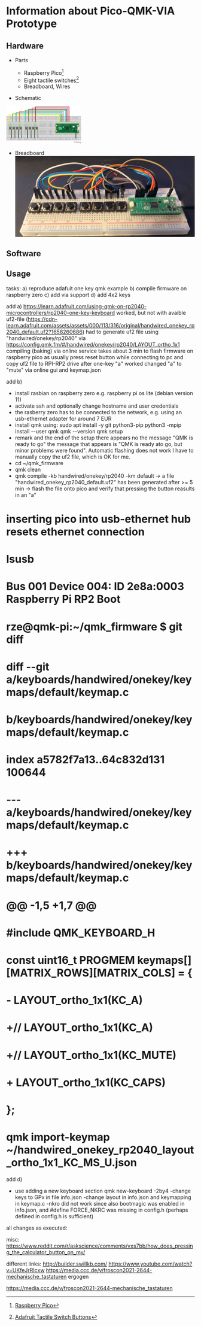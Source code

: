 # Information about Pico-QMK-VIA Prototype

## Hardware

* Parts
  * Raspberry Pico[^1]
  * Eight tactile switches[^2]
  * Breadboard, Wires

* Schematic
<img src="images/schematic.png" alt="breadboard" width="200"/>


* Breadboard
![breadboard](images/breadboard.png)





## Software

## Usage


[^1]: [Raspberry Pico](https://www.raspberrypi.com/products/raspberry-pi-pico/)
[^2]: [Adafruit Tactile Switch Buttons](https://www.adafruit.com/product/1119)

tasks:
a) reproduce adafuit one key qmk example
b) compile firmware on raspberry zero
c) add via support
d) add 4x2 keys

add a)
https://learn.adafruit.com/using-qmk-on-rp2040-microcontrollers/rp2040-one-key-keyboard
worked, but not with avaible uf2-file (https://cdn-learn.adafruit.com/assets/assets/000/113/316/original/handwired_onekey_rp2040_default.uf2?1658260686)
had to generate uf2 file using "handwired/onekey/rp2040" via https://config.qmk.fm/#/handwired/onekey/rp2040/LAYOUT_ortho_1x1
compiling (baking) via online service takes about 3 min
to flash firmware on raspberry pico as usually press reset button while
connecting to pc and copy uf2 file to RPI-RP2 drive
after one-key "a" worked changed "a" to "mute" via online gui and keymap.json

add b)
- install rasbian on raspberry zero e.g. raspberry pi os lite (debian version 11)
- activate ssh and optionally change hostname and user credentials
- the rasberry zero has to be connected to the network, e.g. using an
  usb-ethernet adapter for around 7 EUR
- install qmk using:
sudo apt install -y git python3-pip
python3 -mpip install --user qmk
qmk --version
qmk setup
- remark and the end of the setup there appears no the message "QMK is ready
  to go" the message that appears is "QMK is ready ato go, but minor problems
were found". Automatic flashing does not work I have to manually copy the uf2
file, which is OK for me.  
- cd ~/qmk_firmware
- qmk clean
- qmk compile -kb handwired/onekey/rp2040 -km default
-> a file "handwired_onekey_rp2040_default.uf2" has been generated after >= 5 min
-> flash the file onto pico and verify that pressing the button reasults in an "a" 
# inserting pico into usb-ethernet hub resets ethernet connection
# lsusb
# Bus 001 Device 004: ID 2e8a:0003 Raspberry Pi RP2 Boot
# rze@qmk-pi:~/qmk_firmware $ git diff
# diff --git a/keyboards/handwired/onekey/keymaps/default/keymap.c
# b/keyboards/handwired/onekey/keymaps/default/keymap.c
# index a5782f7a13..64c832d131 100644
# --- a/keyboards/handwired/onekey/keymaps/default/keymap.c
# +++ b/keyboards/handwired/onekey/keymaps/default/keymap.c
# @@ -1,5 +1,7 @@
#  #include QMK_KEYBOARD_H
# 
#  const uint16_t PROGMEM keymaps[][MATRIX_ROWS][MATRIX_COLS] = {
# -    LAYOUT_ortho_1x1(KC_A)
# +//    LAYOUT_ortho_1x1(KC_A)
# +//    LAYOUT_ortho_1x1(KC_MUTE)
# +    LAYOUT_ortho_1x1(KC_CAPS)
#  };
# qmk import-keymap ~/handwired_onekey_rp2040_layout_ortho_1x1_KC_MS_U.json

add d)
- use adding a new keyboard section
qmk new-keyboard
-2by4
-change keys to GPx in file info.json
-change layout in info.json and keymapping in keymap.c
-nkro did not work since also bootmagic was enabled in info.json, and #define FORCE_NKRC was missing in config.h (perhaps defined in config.h is sufficient)


all changes as executed:
>

misc:
https://www.reddit.com/r/askscience/comments/vxs7bb/how_does_pressing_the_calculator_button_on_my/



different links:
http://builder.swillkb.com/
https://www.youtube.com/watch?v=UKfeJrRIcxw
https://media.ccc.de/v/froscon2021-2644-mechanische_tastaturen
ergogen

https://media.ccc.de/v/froscon2021-2644-mechanische_tastaturen

<!--
compress files e.g. https://www.iloveimg.com
-->
